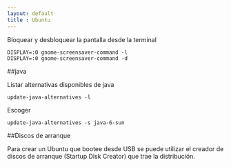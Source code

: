 ```yaml
---
layout: default
title : Ubuntu
---
```

Bloquear y desbloquear la pantalla desde la terminal

    DISPLAY=:0 gnome-screensaver-command -l
    DISPLAY=:0 gnome-screensaver-command -d

##java

Listar alternativas disponibles de java

    update-java-alternatives -l

Escoger

    update-java-alternatives -s java-6-sun

##Discos de arranque

Para crear un Ubuntu que bootee desde USB se puede utilizar el creador de discos de arranque (Startup Disk Creator) que trae la distribución.
